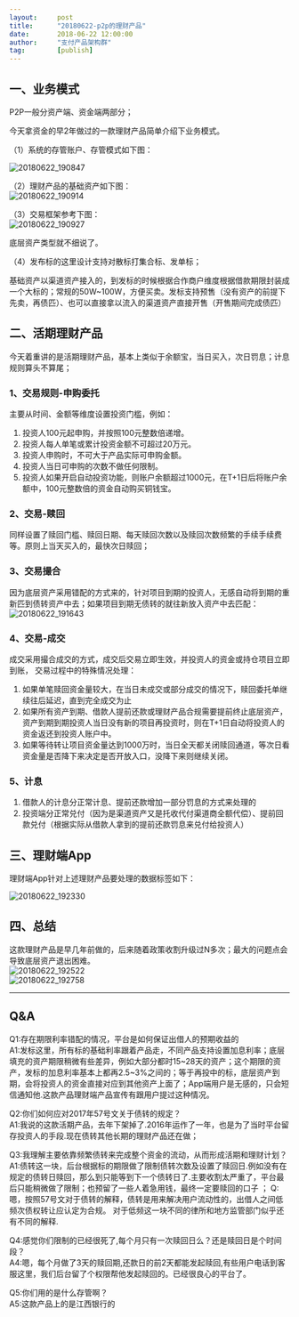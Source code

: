 ```yaml
---  
layout:     post   
title:      "20180622-p2p的理财产品"  
date:       2018-06-22 12:00:00  
author:     "支付产品架构群"  
tag:		[publish] 
--- 
```


## 一、业务模式  

P2P一般分资产端、资金端两部分；   

今天拿资金的早2年做过的一款理财产品简单介绍下业务模式。  

（1）系统的存管账户、存管模式如下图：  

![20180622_190847](http://static.cocolian.cn/img/201806/20180622_190847.png)  

（2）理财产品的基础资产如下图：   
![20180622_190914](http://static.cocolian.cn/img/201806/20180622_190914.png)  

（3）交易框架参考下图：   
![20180622_190927](http://static.cocolian.cn/img/201806/20180622_190927.png)  

底层资产类型就不细说了。     

（4）发布标的这里设计支持对散标打集合标、发单标；  

基础资产以渠道资产接入的，到发标的时候根据合作商户维度根据借款期限封装成一个大标的；常规的50W~100W，方便买卖。发标支持预售（没有资产的前提下先卖，再债匹）、也可以直接拿以流入的渠道资产直接开售（开售期间完成债匹）  

## 二、活期理财产品

今天着重讲的是活期理财产品，基本上类似于余额宝，当日买入，次日罚息；计息规则算头不算尾；

### 1、交易规则-申购委托

主要从时间、金额等维度设置投资门槛，例如：  
1. 投资人100元起申购，并按照100元整数倍递增。   
2. 投资人每人单笔或累计投资金额不可超过20万元。   
3. 投资人申购时，不可大于产品实际可申购金额。   
4. 投资人当日可申购的次数不做任何限制。   
5. 投资人如果开启自动投资功能，则账户余额超过1000元，在T+1日后将账户余额中，100元整数倍的资金自动购买铜钱宝。  

### 2、交易-赎回

同样设置了赎回门槛、赎回日期、每天赎回次数以及赎回次数频繁的手续手续费等。原则上当天买入的，最快次日赎回；

### 3、交易撮合

因为底层资产采用错配的方式来的，针对项目到期的投资人，无感自动将到期的重新匹到债转资产中去；如果项目到期无债转的就往新放入资产中去匹配：  
![20180622_191643](http://static.cocolian.cn/img/201806/20180622_191643.png)   

### 4、交易-成交

成交采用撮合成交的方式，成交后交易立即生效，并投资人的资金或持仓项目立即到账， 交易过程中的特殊情况处理：  
1. 如果单笔赎回资金量较大，在当日未成交或部分成交的情况下，赎回委托单继续往后延迟，直到完全成交为止   
2. 如果所有资产到期、借款人提前还款或理财产品合规需要提前终止底层资产，资产到期到期投资人当日没有新的项目再投资时，则在T+1日自动将投资人的资金返还到投资人账户中。   
3. 如果等待转让项目资金量达到1000万时，当日全天都关闭赎回通道，等次日看资金量是否降下来决定是否开放入口，没降下来则继续关闭。    

### 5、计息

1. 借款人的计息分正常计息、提前还款增加一部分罚息的方式来处理的    
2. 投资端分正常兑付（因为是渠道资产又是托收代付渠道商全额代偿）、提前回款兑付（根据实际从借款人拿到的提前还款罚息来兑付给投资人）    

## 三、理财端App

理财端App针对上述理财产品要处理的数据标签如下：   

![20180622_192330](http://static.cocolian.cn/img/201806/20180622_192330.png)   

## 四、总结

这款理财产品是早几年前做的，后来随着政策收割升级过N多次；最大的问题点会导致底层资产退出困难。  
![20180622_192522](http://static.cocolian.cn/img/201806/20180622_192522.png)   
![20180622_192758](http://static.cocolian.cn/img/201806/20180622_192758.png)  

---  

## Q&A

Q1:存在期限利率错配的情况，平台是如何保证出借人的预期收益的  
A1:发标这里，所有标的基础利率跟着产品走，不同产品支持设置加息利率；底层填充的资产期限稍微有些差异，例如大部分都时15~28天的资产；这个期限的资产，发标的加息利率基本上都再2.5~3%之间的；等于再投中的标，底层资产到期，会将投资人的资金直接对应到其他资产上面了；App端用户是无感的，只会短信通知他.这款产品理财端产品宣传有跟用户提过这种情况。  

Q2:你们如何应对2017年57号文关于债转的规定？  
A1:我说的这款活期产品，去年下架掉了.2016年运作了一年，也是为了当时平台留存投资人的手段.现在债转其他长期的理财产品还在做；  

Q3:我理解主要依靠频繁债转来完成整个资金的流动，从而形成活期和理财计划？  
A1:债转这一块，后台根据标的期限做了限制债转次数及设置了赎回日.例如没有在规定的债转日赎回，那么到只能等到下一个债转日了.主要收割太严重了，平台最后只能稍微做了限制；也预留了一些人着急用钱，最终一定要赎回的口子   ；
Q:嗯，按照57号文对于债转的解释，债转是用来解决用户流动性的，出借人之间低频次债权转让应认定为合规。 对于低频这一块不同的律所和地方监管部门似乎还有不同的解释.  

Q4:感觉你们限制的已经很死了,每个月只有一次赎回日么？还是赎回日是个时间段？   
A4:嗯，每个月做了3天的赎回期,还款日的前2天都能发起赎回,有些用户电话到客服这里，我们后台留了个权限帮他发起赎回的。已经很良心的平台了。   

Q5:你们用的是什么存管啊？   
A5:这款产品上的是江西银行的   

